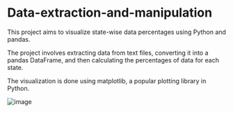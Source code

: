 # Data-extraction-and-manipulation
This project aims to visualize state-wise data percentages using Python and pandas.

The project involves extracting data from text files, converting it into a pandas DataFrame, and then calculating the percentages of data for each state.

The visualization is done using matplotlib, a popular plotting library in Python.

![image](https://github.com/brankockica/Data-extraction-and-manipulation/assets/128688854/2c208f80-a7b3-4f50-b075-42195b1dcceb)

